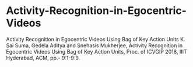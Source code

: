 # Activity-Recognition-in-Egocentric-Videos
Activity Recognition in Egocentric Videos Using Bag of Key Action Units
K. Sai Suma, Gedela Aditya and Snehasis Mukherjee, Activity Recognition in Egocentric Videos Using Bag of Key Action Units, Proc. of ICVGIP 2018, IIIT Hyderabad, ACM, pp.- 9:1-9:9.
